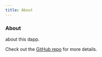 ```yaml
---
title: About
---
```


<div class="text-center">
  <!-- You can use Vue components inside markdown -->
  <div i-carbon-dicom-overlay class="text-4xl -mb-6 m-auto" />
  <h3>About</h3>
</div>

about this dapp.

Check out the [GitHub repo](https://github.com/caudurodev/subspace_dapp) for more details.
